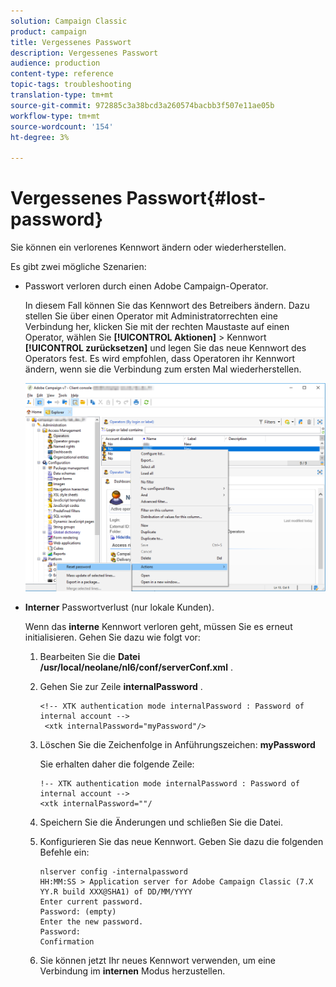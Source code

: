 ```yaml
---
solution: Campaign Classic
product: campaign
title: Vergessenes Passwort
description: Vergessenes Passwort
audience: production
content-type: reference
topic-tags: troubleshooting
translation-type: tm+mt
source-git-commit: 972885c3a38bcd3a260574bacbb3f507e11ae05b
workflow-type: tm+mt
source-wordcount: '154'
ht-degree: 3%

---
```



# Vergessenes Passwort{#lost-password}

Sie können ein verlorenes Kennwort ändern oder wiederherstellen.

Es gibt zwei mögliche Szenarien:

* Passwort verloren durch einen Adobe Campaign-Operator.

   In diesem Fall können Sie das Kennwort des Betreibers ändern. Dazu stellen Sie über einen Operator mit Administratorrechten eine Verbindung her, klicken Sie mit der rechten Maustaste auf einen Operator, wählen Sie **[!UICONTROL Aktionen]** > Kennwort **[!UICONTROL zurücksetzen]** und legen Sie das neue Kennwort des Operators fest. Es wird empfohlen, dass Operatoren ihr Kennwort ändern, wenn sie die Verbindung zum ersten Mal wiederherstellen.

   ![](assets/operator-passwd.png)

* **Interner** Passwortverlust (nur lokale Kunden).

   Wenn das **interne** Kennwort verloren geht, müssen Sie es erneut initialisieren. Gehen Sie dazu wie folgt vor:

   1. Bearbeiten Sie die **Datei /usr/local/neolane/nl6/conf/serverConf.xml** .
   1. Gehen Sie zur Zeile **internalPassword** .

      ```
      <!-- XTK authentication mode internalPassword : Password of internal account -->
       <xtk internalPassword="myPassword"/>
      ```

   1. Löschen Sie die Zeichenfolge in Anführungszeichen: **myPassword**

      Sie erhalten daher die folgende Zeile:

      ```
      !-- XTK authentication mode internalPassword : Password of internal account -->
      <xtk internalPassword=""/
      ```

   1. Speichern Sie die Änderungen und schließen Sie die Datei.
   1. Konfigurieren Sie das neue Kennwort. Geben Sie dazu die folgenden Befehle ein:

      ```
      nlserver config -internalpassword
      HH:MM:SS > Application server for Adobe Campaign Classic (7.X YY.R build XXX@SHA1) of DD/MM/YYYY
      Enter current password.
      Password: (empty)
      Enter the new password.
      Password: 
      Confirmation 
      ```

   1. Sie können jetzt Ihr neues Kennwort verwenden, um eine Verbindung im **internen** Modus herzustellen.

